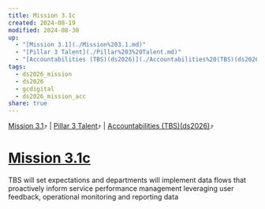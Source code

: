 ```yaml
---
title: Mission 3.1c
created: 2024-08-19
modified: 2024-08-30
up:
  - "[Mission 3.1](./Mission%203.1.md)"
  - "[Pillar 3 Talent](./Pillar%203%20Talent.md)"
  - "[Accountabilities (TBS)(ds2026)](./Accountabilities%20(TBS)(ds2026).md)"
tags:
  - ds2026_mission
  - ds2026
  - gcdigital
  - ds2026_mission_acc
share: true
---
```

[Mission 3.1](./Mission%203.1.md)⤴️ | [Pillar 3 Talent](./Pillar%203%20Talent.md)⤴️ | [Accountabilities (TBS)(ds2026)](./Accountabilities%20(TBS)(ds2026).md)⤴️
# [Mission 3.1c](Mission%203.1c.md)

TBS will set expectations and departments will implement data flows that proactively inform service performance management leveraging user feedback, operational monitoring and reporting data
